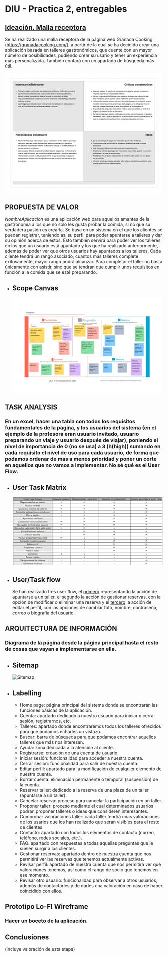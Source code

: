 # DIU - Practica 2, entregables

## <a href="https://github.com/carloshoyo/DIU/blob/master/P2/Malla%20receptora.pdf">Ideación. Malla receptora</a>
  Se ha realizado una malla receptora de la página web Granada Cooking (https://granadacooking.com/), a partir de la cual se ha decidido crear una aplicación basada en talleres gastronómicos, que cuente con un mayor número de posibilidades, pudiendo crear su usario y tener un experiencia más personalizada. También contará con un apartado de búsqueda más útil.
  
![Malla receptora](MallaReceptora.png)

## PROPUESTA DE VALOR
  _NombreAplicacion_ es una aplicación web para aquellos amantes de la gastronomía a los que no solo les gusta probar la comida, si no que su verdadera pasión es crearla. Se basa en un sistema en el que los clientes se puedan registrar, teniendo así su perfil para poder apuntarse a talleres y dar su opinión acerca de estos. Esto también servirá para poder ver los talleres en los que un usuario está apuntado y los que ha realizado anteriormente, además de poder ver qué otros usuarios hay apuntados a los talleres. Cada cliente tendrá un rango asociado, cuantos más talleres complete exitosamente, mayor rango podrá alcanzar. Para completar el taller no basta únicamente con asistir, sino que se tendrán que cumplir unos requisitos en función a la comida que se esté preparando.

* ## Scope Canvas
  ![Scope canvas](scope_canvas_5_print_es.png)

## TASK ANALYSIS
### En un excel, hacer una tabla con todos los requisitos fundamentales de la página, y los usuarios del sistema (en el ejemplo de la profesora eran usuario invitado, usuario preparando un viaje y usuario después de viajar), poniendo el nivel de importancia de 0 (no se usa) a 3 (h(high)) sumando en cada requisito el nivel de uso para cada usuario, de forma que podamos ordenar de más a menos prioridad y poner un corte en aquellos que no vamos a implementar. No sé qué es el User Flow.
* ## User Task Matrix
  ![Task matrix](TaskMatrix.png)
* ## User/Task flow
  
  Se han realizado tres user flow, el <a href="https://github.com/carloshoyo/DIU/blob/master/P2/UserFLow1.pdf">primero</a> representando la acción de apuntarse a un taller, el <a href="https://github.com/carloshoyo/DIU/blob/master/P2/UserFlow2.pdf">segundo</a> la acción de gestionar reservas, con la opción de modificar o eliminar una reserva y el <a href="https://github.com/carloshoyo/DIU/blob/master/P2/UserFlow3.pdf">tercero</a> la acción de editar el perfil, con las opciones de cambiar foto, nombre, contraseña, correo o biografía del usuario.


## ARQUITECTURA DE INFORMACIÓN
### Diagrama de la página desde la página principal hasta el resto de cosas que vayan a implementarse en ella.
* ## Sitemap
  ![Sitemap](Sitemap2.png)
* ## Labelling
  - Home page: página principal del sistema donde se encontrarán las funciones básicas de la aplicación.
  - Cuenta: apartado dedicado a nuestro usuario para iniciar o cerrar sesión, registrarnos, etc.
  - Talleres: apartado donde encontraremos todos los talleres ofrecidos para que podamos echarles un vistazo.
  - Buscar: barra de búsqueda para que podamos encontrar aquellos talleres que más nos interesan.
  - Ayuda: zona dedicada a la atención al cliente.
  - Registrarse: creación de una cuenta de usuario.
  - Iniciar sesión: funcionalidad para acceder a nuestra cuenta.
  - Cerrar sesión: funcionalidad para salir de nuestra cuenta.
  - Editar perfil: apartado para la modificación de cualquier elemento de nuestra cuenta.
  - Borrar cuenta: eliminación permanente o temporal (suspensión) de la cuenta.
  - Reservar taller: dedicado a la reserva de una plaza de un taller (apuntarse a un taller).
  - Cancelar reserva: proceso para cancelar la participación en un taller.
  - Proponer taller: proceso mediante el cual determinados usuarios podrán proponer talleres o ideas que consideren interesantes.
  -  Comprobar valoraciones taller: cada taller tendrá unas valoraciones de los usarios que los han realizado que serán visibles para el resto de clientes.
  -  Contacto: apartado con todos los elementos de contacto (correo, teléfono, redes sociales, etc.).
  - FAQ: apartado con respuestas a todas aquellas preguntas que le suelen surgir a los clientes.
  - Gestionar reservas: apartado dentro de nuestra cuenta que nos permitirá ver las reservas que tenemos actualmente activas.
  - Revisar perfil: apartado de nuestra cuenta que nos permitirá ver qué valoraciones tenemos, así como el rango de socio que tenemos en ese momento.
  - Revisar otro usuario: funcionalidad para observar a otros usuarios, además de contactarles y de darles una valoración en caso de haber coincidido con ellos.
      


## Prototipo Lo-FI Wireframe 
### Hacer un boceto de la aplicación.

## Conclusiones  
(incluye valoración de esta etapa)
